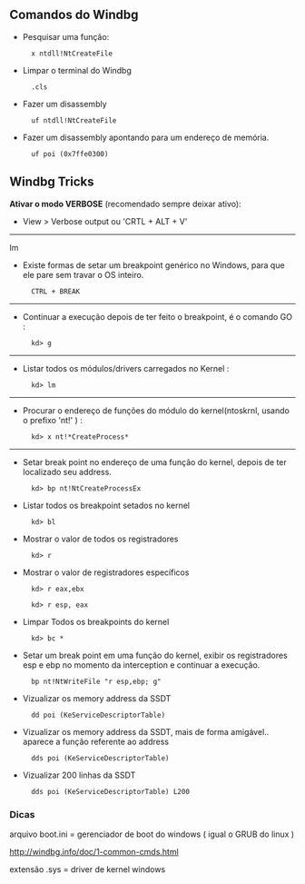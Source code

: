 Comandos do Windbg
------------------


- Pesquisar uma função:

		x ntdll!NtCreateFile

- Limpar o terminal do Windbg

		.cls

- Fazer um disassembly

		uf ntdll!NtCreateFile

- Fazer um disassembly apontando para um endereço de memória.

		uf poi (0x7ffe0300)



Windbg Tricks
----------------


**Ativar o modo VERBOSE** (recomendado sempre deixar ativo):

- View > Verbose output ou 'CRTL + ALT + V'

---
lm
- Existe formas de setar um breakpoint genérico no Windows, para que ele pare sem travar o OS inteiro.

		CTRL + BREAK


----


- Continuar a execução depois de ter feito o breakpoint, é o comando GO :

		kd> g


----


- Listar todos os módulos/drivers carregados no Kernel :

		kd> lm


----


- Procurar o endereço de funções do módulo do kernel(ntoskrnl, usando o prefixo 'nt!' ) :

		kd> x nt!*CreateProcess*


---


- Setar break point no endereço de uma função do kernel, depois de ter localizado seu address.

		kd> bp nt!NtCreateProcessEx



- Listar todos os breakpoint setados no kernel


		kd> bl


- Mostrar o valor de todos os registradores

		kd> r


- Mostrar o valor de registradores específicos

		kd> r eax,ebx

		kd> r esp, eax 


- Limpar Todos os breakpoints do kernel

		kd> bc *


- Setar um break point em uma função do kernel, exibir os registradores esp e ebp no momento da interception e continuar a execução.

		bp nt!NtWriteFile "r esp,ebp; g"


- Vizualizar os memory address da SSDT

		dd poi (KeServiceDescriptorTable)


- Vizualizar os memory address da SSDT, mais de forma amigável.. aparece a função referente ao address

		dds poi (KeServiceDescriptorTable)


- Vizualizar 200 linhas da SSDT

		dds poi (KeServiceDescriptorTable) L200


### Dicas


arquivo boot.ini = gerenciador de boot do windows ( igual o GRUB do linux )


http://windbg.info/doc/1-common-cmds.html

extensão .sys = driver de kernel windows
